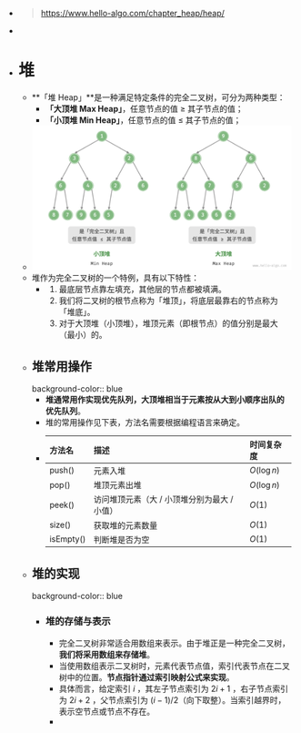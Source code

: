 - > https://www.hello-algo.com/chapter_heap/heap/
-
- # 堆
	- **「堆 Heap」**是一种满足特定条件的完全二叉树，可分为两种类型：
		- **「大顶堆 Max Heap」**，任意节点的值 ≥ 其子节点的值；
		- **「小顶堆 Min Heap」**，任意节点的值 ≤ 其子节点的值；
	- ![image.png](../assets/image_1686120248187_0.png)
	- 堆作为完全二叉树的一个特例，具有以下特性：
		- 1. 最底层节点靠左填充，其他层的节点都被填满。
		  2. 我们将二叉树的根节点称为「堆顶」，将底层最靠右的节点称为「堆底」。
		  3. 对于大顶堆（小顶堆），堆顶元素（即根节点）的值分别是最大（最小）的。
	- ## 堆常用操作
	  background-color:: blue
		- **堆通常用作实现优先队列，大顶堆相当于元素按从大到小顺序出队的优先队列**。
		- 堆的常用操作见下表，方法名需要根据编程语言来确定。
		- |方法名|描述|时间复杂度|
		  |--|--|--|
		  |push()|元素入堆|$O(\log{n})$|
		  |pop()|堆顶元素出堆|$O(\log{n})$|
		  |peek()|访问堆顶元素（大 / 小顶堆分别为最大 / 小值）|$O(1)$|
		  |size()|获取堆的元素数量|$O(1)$|
		  |isEmpty()|判断堆是否为空|$O(1)$|
	- ## 堆的实现
	  background-color:: blue
		- ### 堆的存储与表示
			- 完全二叉树非常适合用数组来表示。由于堆正是一种完全二叉树，**我们将采用数组来存储堆**。
			- 当使用数组表示二叉树时，元素代表节点值，索引代表节点在二叉树中的位置。**节点指针通过索引映射公式来实现**。
			- 具体而言，给定索引 $i$ ，其左子节点索引为 $2i+1$ ，右子节点索引为 $2i+2$ ，父节点索引为 $(i−1)/2$（向下取整）。当索引越界时，表示空节点或节点不存在。
			-